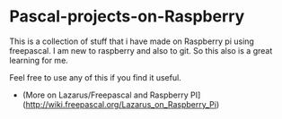 Pascal-projects-on-Raspberry
============================

This is a collection of stuff that i have made on Raspberry pi using freepascal. 
I am new to raspberry and also to git. So this also is a great learning for me. 

Feel free to use any of this if you find it useful. 


* (More on  Lazarus/Freepascal and Raspberry PI](http://wiki.freepascal.org/Lazarus_on_Raspberry_Pi)
